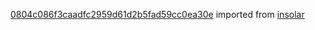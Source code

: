 [0804c086f3caadfc2959d61d2b5fad59cc0ea30e](https://github.com/insolar/insolar/commit/0804c086f3caadfc2959d61d2b5fad59cc0ea30e) imported from [insolar](https://github.com/insolar/insolar)
